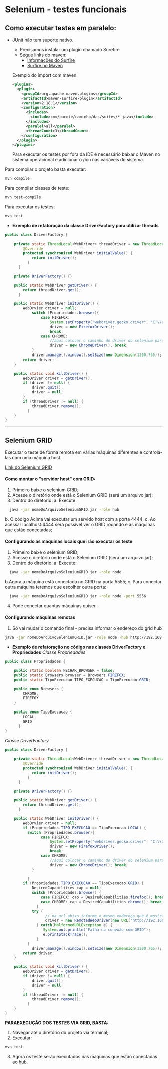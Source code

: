 # Selenium - testes funcionais

## Como executar testes em paralelo:

- JUnit não tem suporte nativo.
  - Precisamos instalar um plugin chamado Surefire
  - Segue links do maven:
    - [Informações do Surfire](https://maven.apache.org/surefire/maven-surefire-plugin/)
    - [Surfire no Maven](https://maven.apache.org/surefire/maven-surefire-plugin/examples/fork-options-and-parallel-execution.html)

  Exemplo do import com maven
  ```xml
  <plugins>
    <plugin>
      <groupId>org.apache.maven.plugins</groupId>
      <artifactId>maven-surfire-plugin</artifactId>
      <version>2.18.1</version>
      <configuration>
        <includes>
          <include>com/pacote/caminho/das/suites/*.java</include>
        </includes>
        <paralel>all</paralel>
        <threadCount>3</threadCount>
      </configuration>
    </plugin>
  </plugins>
  ```

  Para executar os testes por fora da IDE é necessário baixar o Maven no sistema operacional e adicionar o /bin nas variáveis do sistema.

Para compilar o projeto basta executar:
```bash
mvn compile
```

Para compilar classes de teste:
```bash
mvn test-compile
```

Para executar os testes:
```bash
mvn test
```

- **Exemplo de refatoração da classe DriverFactory para utilizar threads**
```java
public class DriverFactory {
 
    private static ThreadLocal<WebDriver> threadDriver = new ThreadLocal<WebDriver>() {
        @Override
        protected synchronized WebDriver initialValue() {
            return initDriver();
          }
      }

    private DriverFactory() {}

    public static WebDriver getDriver() {
        return threadDriver.get();
      }

    public static WebDriver initDriver() {
        WebDrvier driver = null;
            switch (Propriedades.browser){
                case FIREFOX:
                    System.setProperty("webdriver.gecko.driver", "C:\\Users\\andre\\www\\drivers\\Selenium\\geckodriver\\geckodriver.exe");
                    driver = new FirefoxDriver();
                    break;
                case CHROME:
                    //aqui colocar o caminho do driver do selenium para Chrome.
                    driver = new ChromeDriver(); break;
            }
            driver.manage().window().setSize(new Dimension(1200,765));
        return driver;
    }

    public static void killDriver() {
        WebDriver driver = getDriver();
        if (driver != null) {
            driver.quit();
            driver = null;
        }
        if (threadDriver != null) {
            threadDriver.remove();
          }
    }
}
```
---
## Selenium GRID
Executar o teste de forma remota em várias máquinas diferentes e controla-las com uma máquina host.

[Link do Selenium GRID](https://www.selenium.dev/documentation/grid/getting_started/)

#### Como montar o "servidor host" com GRID:
1. Primeiro baixe o selenium GRID;
2. Acesse o diretório onde está o Selenium GRID (será um arquivo jar);
3. Dentro do diretório:
  a. Execute:
  ```bash
    java -jar nomeDoArquivoSeleniumGRID.jar -role hub
  ```
  b. O código Acima vai executar um servido host com a porta 4444;
  c. Ao acessar localhost:4444 será possível ver o GRID rodando e as máquinas que estão conectadas;
#### Configurando as máquinas locais que irão executar os teste
1. Primeiro baixe o selenium GRID;
2. Acesse o diretório onde está o Selenium GRID (será um arquivo jar);
3. Dentro do diretório:
  a. Execute:
  ```bash
    java -jar nomeDoArquivoSeleniumGRID.jar -role node
  ```
  b.Agora a máquina está conectada no GRID na porta 5555;
  c. Para conectar outra máquina teremos que escolher outra porta:
  ```bash
    java -jar nomeDoArquivoSeleniumGRID.jar -role node -port 5556
  ```
4. Pode conectar quantas máquinas quiser.
#### Configurando máquinas remotas
1. Só vai mudar o comando final - precisa informar o endereço do grid hub
  ```bash
  java -jar nomeDoArquivoSeleniumGRID.jar -role node -hub http://192.168.0.161:4444/grid/register
  ```
- **Exemplo de refatoração no código nas classes DriverFactory e Propriedades**
*Classe Propriedades*
```java
public class Propriedades {

    public static boolean FECHAR_BROWSER = false;
    public static Browsers browser = Browsers.FIREFOX;
    public static TipoExecucao TIPO_EXECUCAO = TipoExecucao.GRID;

    public enum Browsers {
        CHROME,
        FIREFOX
    }

    public enum TipoExecucao {
        LOCAL,
        GRID
      }
}
```
*Classe DriverFactory*
```java
public class DriverFactory {
 
    private static ThreadLocal<WebDriver> threadDriver = new ThreadLocal<WebDriver>() {
        @Override
        protected synchronized WebDriver initialValue() {
            return initDriver();
          }
      }

    private DriverFactory() {}

    public static WebDriver getDriver() {
        return threadDriver.get();
      }

    public static WebDriver initDriver() {
        WebDrvier driver = null;
        if (Propriedades.TIPO_EXECUCAO == TipoExecucao.LOCAL) {
          switch (Propriedades.browser){
                case FIREFOX:
                    System.setProperty("webdriver.gecko.driver", "C:\\Users\\andre\\www\\drivers\\Selenium\\geckodriver\\geckodriver.exe");
                    driver = new FirefoxDriver();
                    break;
                case CHROME:
                    //aqui colocar o caminho do driver do selenium para Chrome.
                    driver = new ChromeDriver(); break;
            }

          }
        if (Propriedades.TIPO_EXECUCAO == TipoExecucao.GRID) {
            DesiredCapabilities cap = null;
            switch (Propriedades.browser) {
                case FIREFOX: cap = DesiredCapabilities.firefox(); break;
                case CHROME: cap = DesiredCapabilities.chrome(); break;
              }
            try {
                  // na url abixo informe o mesmo endereço que é mostrado no terminal após rodar o grid host.
                  driver = new RemotedWebDriver(new URL("http://192.168.0.161:4444/wd/hub"), cap);
              } catch(MalformedURLException e) {
                 System.out.println("Falha na conexão com GRID");
                 e.printStackTrace();
              }
          }
            driver.manage().window().setSize(new Dimension(1200,765));
        return driver;
    }

    public static void killDriver() {
        WebDriver driver = getDriver();
        if (driver != null) {
            driver.quit();
            driver = null;
        }
        if (threadDriver != null) {
            threadDriver.remove();
          }
    }
}
```

**PARAEXECUÇÃO DOS TESTES VIA GRID, BASTA:**
1. Navegar até o diretório do projeto via terminal;
2. Executar:
  ```bash
  mvn test
  ```
3. Agora os teste serão executados nas máquinas que estão conectadas ao hub.
